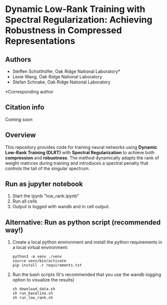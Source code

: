 # Dynamic Low-Rank Training with Spectral Regularization: Achieving Robustness in Compressed Representations

## Authors

- Steffen Schotthöfer, Oak Ridge National Laboratory\*
- Lexie Wang, Oak Ridge National Laboratory
- Stefan Schnake, Oak Ridge National Laboratory

\*Corresponding author

## Citation info 

Coming soon

## Overview

This repository provides code for training neural networks using **Dynamic Low-Rank Training (DLRT)** with **Spectral Regularization** to achieve both **compression** and **robustness**. The method dynamically adapts the rank of weight matrices during training and introduces a spectral penalty that controls the tail of the singular spectrum.


## Run as jupyter notebook
1) Start the ipynb "low_rank.ipynb" 
2) Run all cells
3) Output is logged with wandb and in cell output.

## Alternative: Run as python script (recommended way!)

1) Create a local python environment and install the python requirements in a local virtual environment:

    ```
    python3 -m venv ./venv
    source venv/bin/activate
    pip install -r requirements.txt
    ```


2) Run the bash scripts (It's recommended that you use the wandb logging option to visualize the results)
    ```
    sh download_data.sh
    sh run_baseline.sh
    sh run_low_rank.sh
    ```